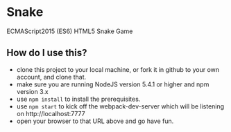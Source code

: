 # Snake
ECMAScript2015 (ES6) HTML5 Snake Game

## How do I use this?
+ clone this project to your local machine, or fork it in github to your own account, and clone that.
+ make sure you are running NodeJS version 5.4.1 or higher and npm version 3.x
+ use `npm install` to install the prerequisites.
+ use `npm start` to kick off the webpack-dev-server which will be listening on http://localhost:7777
+ open your browser to that URL above and go have fun.
